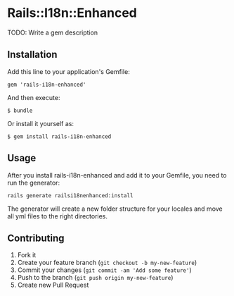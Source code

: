 # Rails::I18n::Enhanced

TODO: Write a gem description

## Installation

Add this line to your application's Gemfile:

    gem 'rails-i18n-enhanced'

And then execute:

    $ bundle

Or install it yourself as:

    $ gem install rails-i18n-enhanced

## Usage

After you install rails-i18n-enhanced and add it to your Gemfile, you need to run the generator:

```console
rails generate railsi18nenhanced:install
```

The generator will create a new folder structure for your locales and move all yml files to the right directories.

## Contributing

1. Fork it
2. Create your feature branch (`git checkout -b my-new-feature`)
3. Commit your changes (`git commit -am 'Add some feature'`)
4. Push to the branch (`git push origin my-new-feature`)
5. Create new Pull Request
